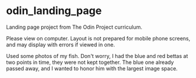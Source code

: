 # odin_landing_page

Landing page project from The Odin Project curriculum.

Please view on computer. Layout is not prepared for mobile phone screens, and may display with errors if viewed in one.

Used some photos of my fish. Don't worry, I had the blue and red bettas at two points in time, they were not kept together. The blue one already passed away, and I wanted to honor him with the largest image space.